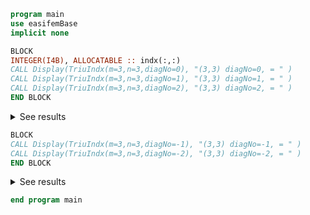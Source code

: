 ```fortran
program main
use easifemBase
implicit none
```

```fortran
BLOCK
INTEGER(I4B), ALLOCATABLE :: indx(:,:)
CALL Display(TriuIndx(m=3,n=3,diagNo=0), "(3,3) diagNo=0, = " )
CALL Display(TriuIndx(m=3,n=3,diagNo=1), "(3,3) diagNo=1, = " )
CALL Display(TriuIndx(m=3,n=3,diagNo=2), "(3,3) diagNo=2, = " )
END BLOCK
```

<details>
<summary>See results</summary>
<div>

```txt
(3,3) diagNo=0, =
------------------
       1  1
       2  2
       3  3
       1  2
       2  3
       1  3

(3,3) diagNo=1, =
------------------
       1  2
       2  3
       1  3

(3,3) diagNo=2, =
------------------
       1  3
```

</div>
</details>

```fortran
BLOCK
CALL Display(TriuIndx(m=3,n=3,diagNo=-1), "(3,3) diagNo=-1, = " )
CALL Display(TriuIndx(m=3,n=3,diagNo=-2), "(3,3) diagNo=-2, = " )
END BLOCK
```

<details>
<summary>See results</summary>
<div>

```txt
(3,3) diagNo=-1, =
-------------------
       2  1
       3  2
       1  1
       2  2
       3  3
       1  2
       2  3
       1  3
(3,3) diagNo=-2, =
-------------------
       3  1
       2  1
       3  2
       1  1
       2  2
       3  3
       1  2
       2  3
       1  3
```

</div>
</details>

```fortran
end program main
```
